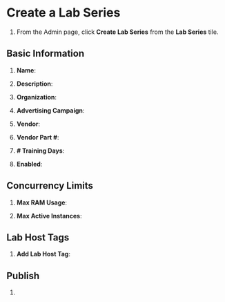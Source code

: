 # Create a Lab Series

1. From the Admin page, click **Create Lab Series** from the **Lab Series** tile.

## Basic Information

1. **Name**:

1. **Description**:

2. **Organization**:

1. **Advertising Campaign**:

1. **Vendor**:

1. **Vendor Part #**:

1. **# Training Days**:

1. **Enabled**:	

## Concurrency Limits

1. **Max RAM Usage**:

1. **Max Active Instances**:

## Lab Host Tags

1. **Add Lab Host Tag**: 

## Publish

1. 